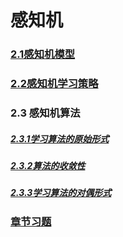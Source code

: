 # 感知机


### [2.1感知机模型](https://github.com/LiuChuang0059/Machine_Learning/blob/master/Statical_Learning/Chapter_2-Perceptron/2.1%E6%84%9F%E7%9F%A5%E6%9C%BA%E6%A8%A1%E5%9E%8B.md)
### [2.2感知机学习策略](https://github.com/LiuChuang0059/Machine_Learning/blob/master/Statical_Learning/Chapter_2-Perceptron/2.2%E6%84%9F%E7%9F%A5%E6%9C%BA%E5%AD%A6%E4%B9%A0%E7%AD%96%E7%95%A5.md)
### 2.3 感知机算法
##### [2.3.1学习算法的原始形式](https://github.com/LiuChuang0059/Machine_Learning/blob/master/Statical_Learning/Chapter_2-Perceptron/2.3Perceptron-Algorithm/2.3.1%E5%AD%A6%E4%B9%A0%E7%AE%97%E6%B3%95%E7%9A%84%E5%8E%9F%E5%A7%8B%E5%BD%A2%E5%BC%8F.md)
##### [2.3.2算法的收敛性](https://github.com/LiuChuang0059/Machine_Learning/blob/master/Statical_Learning/Chapter_2-Perceptron/2.3Perceptron-Algorithm/2.3.2%E7%AE%97%E6%B3%95%E7%9A%84%E6%94%B6%E6%95%9B%E6%80%A7.md)
##### [2.3.3学习算法的对偶形式](https://github.com/LiuChuang0059/Machine_Learning/blob/master/Statical_Learning/Chapter_2-Perceptron/2.3Perceptron-Algorithm/2.3.3%E5%AD%A6%E4%B9%A0%E7%AE%97%E6%B3%95%E7%9A%84%E5%AF%B9%E5%81%B6%E5%BD%A2%E5%BC%8F.md)
### [章节习题]()
